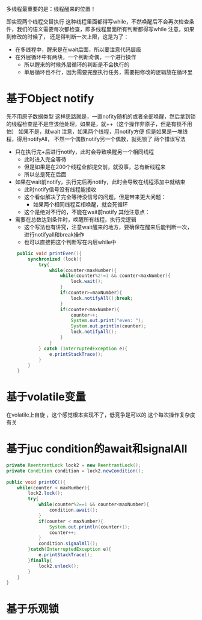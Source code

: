 
多线程最重要的是：线程醒来的位置！

即实现两个线程交替执行
这种线程里面都得写while，不然唤醒后不会再次检查条件，我们的语义需要每次都检查，即多线程里面所有判断都得写while
注意，如果到修改的时候了， 还是得判断一次上限，这是为了：
- 在多线程中，醒来是在wait后面，所以要注意代码层级
- 在外层循环中有两块，一个判断奇偶，一个进行操作
	- 所以醒来的时候外层循环的判断是不会执行的
	- 单层循环也不行，因为需要完整执行任务，需要把修改的逻辑放在循环里


# 基于Object notify
先不用原子数据类型
这样思路就是，一直nofity随机的或者全部唤醒，然后拿到锁的线程检查是不是应该他处理，如果是，就++（这个操作非原子，但是有锁不用怕）
如果不是，就wait
注意，如果两个线程，用notify方便
但是如果是一堆线程，得用notifyAll， 不然一个偶数notify另一个偶数，就死锁了
两个错误写法
- 只在执行完+后进行notify，此时会导致唤醒另一个相同线程
	- 此时进入完全等待
	- 但是如果是在200个线程全部提交前，就没事，总有新线程来
	- 所以总是死在后面
- 如果在wait前notify，执行完后再notify，此时会导致在线程添加中就结束
	- 此时notify信号没有线程能接收
	- 这个看似解决了完全等待没信号的问题，但是带来更大问题：
		- 如果两个相同线程互相唤醒，就会死循环
	- 这个是绝对不行的，不能在wait前notify
其他注意点：
- 需要在总数达到条件时，唤醒所有线程，执行完逻辑
	- 这个写法也有讲究，注意wait醒来的地方，要确保在醒来后能判断一次，进行notifyall和break操作
	- 也可以直接把这个判断写在内层while中
```java
    public void printEven(){  
        synchronized (lock){  
            try{  
                while(counter<maxNumber){  
                    while(counter%2!=1 && counter<maxNumber){  
                        lock.wait();  
                    }  
                    if(counter>=maxNumber){  
                        lock.notifyAll();break;  
                    }  
                    if(counter<maxNumber){  
                        counter++;  
                        System.out.print("even: ");  
                        System.out.println(counter);  
                        lock.notifyAll();  
                    }  
                }  
            } catch (InterruptedException e){  
                e.printStackTrace();  
            }  
        }  
    }
```

# 基于volatile变量
在volatile上自旋 ，这个感觉根本实现不了，低竞争是可以的
这个每次操作复杂度有关

# 基于juc condition的await和signalAll
```java
private ReentrantLock lock2 = new ReentrantLock();  
private Condition condition = lock2.newCondition();  
  
public void printOC(){  
    while(counter < maxNumber){  
        lock2.lock();  
        try{  
            while(counter%2==1 && counter<maxNumber){  
                condition.await();  
            }  
            if(counter < maxNumber){  
                System.out.println(counter+1);  
                counter++;  
            }  
            condition.signalAll();  
        }catch(InterruptedException e){  
            e.printStackTrace();  
        }finally{  
            lock2.unlock();  
        }  
    }  
}
```

# 基于乐观锁